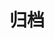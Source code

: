---
title: "归档"
layout: "archives"
slug: "archives"
menu:
    main:
        weight: 20
        params: 
            icon: archives
---
